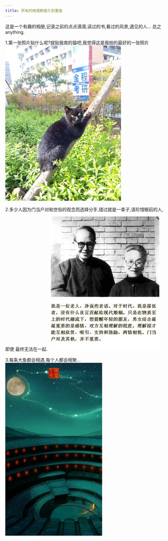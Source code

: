 ```yaml
---
title: 所有的相遇都是久别重逢
---
```

这是一个有趣的相册,记录之前的点点滴滴,读过的书,看过的风景,遇见的人...
总之anything.

1.第一张照片贴什么呢?就贴我南的猫吧,我觉得这是我拍的最好的一张照片
![origin img](/./img/cat.jpg)

2.多少人因为门当户对和世俗的观念而选择分手,错过就是一辈子,请珍惜眼前的人,即使
最终无法在一起.
![second img](/./img/yang.jpg)

3.每条大鱼都会相遇,每个人都会相聚...
![third img](/./img/dayu.jpg)